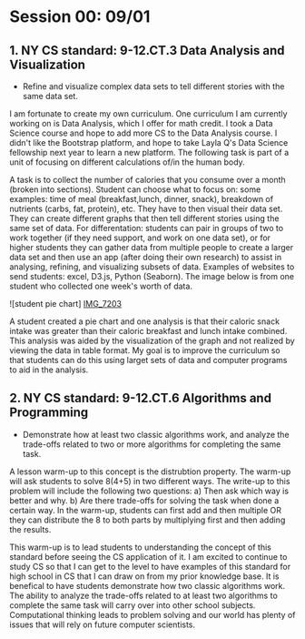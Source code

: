 # Session 00: 09/01

## 1. NY CS standard: 9-12.CT.3 Data Analysis and Visualization
* Refine and visualize complex data sets to tell different stories with the same data set. 

I am fortunate to create my own curriculum. One curriculum I am currently working on is Data Analysis, which I offer for math credit.  I took a Data Science course and hope to add more CS to the Data Analysis course.  I didn't like the Bootstrap platform, and hope to take Layla Q's Data Science fellowship next year to learn a new platform.  The following task is part of a unit of focusing on different calculations of/in the human body.

A task is to collect the number of calories that you consume over a month (broken into sections).  Student can choose what to focus on: some examples: time of meal (breakfast,lunch, dinner, snack), breakdown of nutrients (carbs, fat, protein), etc. They have to then visual their data set.  They can create different graphs that then tell different stories using the same set of data. For differentation: students can pair in groups of two to work together (if they need support, and work on one data set), or for higher students they can gather data from multiple people to create a larger data set and then use an app (after doing their own research) to assist in analysing, refining, and visualizing subsets of data.  Examples of websites to send students: excel, D3.js, Python (Seaborn).  The image below is from one student who collected one week's worth of data. 

![student pie chart] [IMG_7203](https://user-images.githubusercontent.com/57843914/189007152-0e8a0d2e-83cf-4951-9342-de862f95ca39.JPG)

A student created a pie chart and one analysis is that their caloric snack intake was greater than their caloric breakfast and lunch intake combined.  This analysis was aided by the visualization of the graph and not realized by viewing the data in table format.  My goal is to improve the curriculum so that students can do this using larget sets of data and computer programs to aid in the analysis. 


## 2. NY CS standard: 9-12.CT.6 Algorithms and Programming
* Demonstrate how at least two classic algorithms work, and analyze the trade-offs related to two or more algorithms for completing the same task.

A lesson warm-up to this concept is the distrubtion property. The warm-up will ask students to solve 8(4+5) in two different ways.  The write-up to this problem will include the following two questions:  a) Then ask which way is better and why.  b) Are there trade-offs for solving the task when done a certain way.  In the warm-up, students can first add and then multiple OR they can distribute the 8 to both parts by multiplying first and then adding the results.  

This warm-up is to lead students to understanding the concept of this standard before seeing the CS application of it.  I am excited to continue to study CS so that I can get to the level to have examples of this standard for high school in CS that I can draw on from my prior knowledge base.  It is benefical to have students demonstrate how two classic algorithms work. The ability to analyze the trade-offs related to at least two algorithms to complete the same task will carry over into other school subjects. Computational thinking leads to problem solving and our world has plenty of issues that will rely on future computer scientists.  

